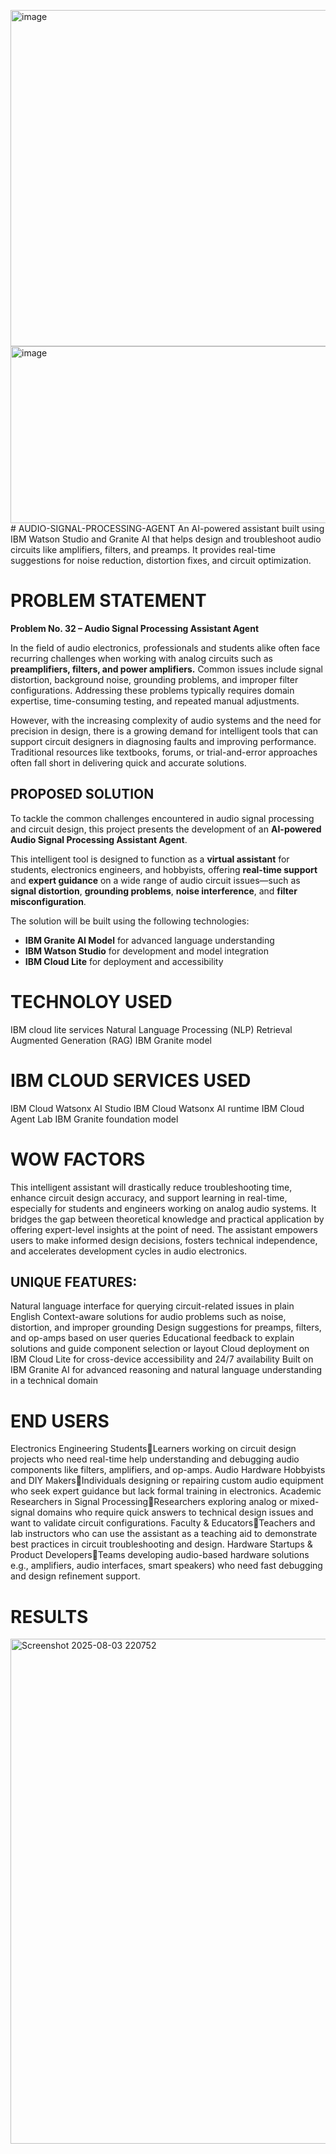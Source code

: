 <img width="2717" height="538" alt="image" src="https://github.com/user-attachments/assets/c3bc85d7-9ee1-4e6d-a581-35dc3837d6bd" /><img width="580" height="283" alt="image" src="https://github.com/user-attachments/assets/c1ca3954-1422-41a6-9dcb-401f17d8deb0" /># AUDIO-SIGNAL-PROCESSING-AGENT
An AI-powered assistant built using IBM Watson Studio and Granite AI that helps design and troubleshoot audio circuits like amplifiers, filters, and preamps. It provides real-time suggestions for noise reduction, distortion fixes, and circuit optimization. 
# PROBLEM STATEMENT
**Problem No. 32 – Audio Signal Processing Assistant Agent**

In the field of audio electronics, professionals and students alike often face recurring challenges when working with analog circuits such as **preamplifiers, filters, and power amplifiers.** Common issues include signal distortion, background noise, grounding problems, and improper filter configurations. Addressing these problems typically requires domain expertise, time-consuming testing, and repeated manual adjustments.

However, with the increasing complexity of audio systems and the need for precision in design, there is a growing demand for intelligent tools that can support circuit designers in diagnosing faults and improving performance. Traditional resources like textbooks, forums, or trial-and-error approaches often fall short in delivering quick and accurate solutions.
## PROPOSED SOLUTION

To tackle the common challenges encountered in audio signal processing and circuit design, this project presents the development of an **AI-powered Audio Signal Processing Assistant Agent**.

This intelligent tool is designed to function as a **virtual assistant** for students, electronics engineers, and hobbyists, offering **real-time support** and **expert guidance** on a wide range of audio circuit issues—such as **signal distortion**, **grounding problems**, **noise interference**, and **filter misconfiguration**.

The solution will be built using the following technologies:

-  **IBM Granite AI Model** for advanced language understanding
-  **IBM Watson Studio** for development and model integration
-  **IBM Cloud Lite** for deployment and accessibility

# TECHNOLOY USED
IBM cloud lite services
Natural Language Processing (NLP)
Retrieval Augmented Generation (RAG)
IBM Granite model

# IBM CLOUD SERVICES USED
IBM Cloud Watsonx AI Studio
IBM Cloud Watsonx AI runtime
IBM Cloud Agent Lab
IBM Granite foundation model

# WOW FACTORS
This intelligent assistant will drastically reduce troubleshooting time, enhance circuit design accuracy, and support learning in real-time, especially for students and engineers working on analog audio systems. It bridges the gap between theoretical knowledge and practical application by offering expert-level insights at the point of need. The assistant empowers users to make informed design decisions, fosters technical independence, and accelerates development cycles in audio electronics.
## UNIQUE FEATURES:

Natural language interface for querying circuit-related issues in plain English
Context-aware solutions for audio problems such as noise, distortion, and improper grounding
Design suggestions for preamps, filters, and op-amps based on user queries
Educational feedback to explain solutions and guide component selection or layout
Cloud deployment on IBM Cloud Lite for cross-device accessibility and 24/7 availability
Built on IBM Granite AI for advanced reasoning and natural language understanding in a technical domain

# END USERS
Electronics Engineering StudentsLearners working on circuit design projects who need real-time help understanding and debugging audio components like filters, amplifiers, and op-amps.
Audio Hardware Hobbyists and DIY MakersIndividuals designing or repairing custom audio equipment who seek expert guidance but lack formal training in electronics.
Academic Researchers in Signal ProcessingResearchers exploring analog or mixed-signal domains who require quick answers to technical design issues and want to validate circuit configurations.
Faculty & EducatorsTeachers and lab instructors who can use the assistant as a teaching aid to demonstrate best practices in circuit troubleshooting and design.
Hardware Startups & Product DevelopersTeams developing audio-based hardware solutions e.g., amplifiers, audio interfaces, smart speakers) who need fast debugging and design refinement support.

# RESULTS
<img width="924" height="808" alt="Screenshot 2025-08-03 220752" src="https://github.com/user-attachments/assets/73279e69-e7cc-4247-9df2-e30e91842bba" />





